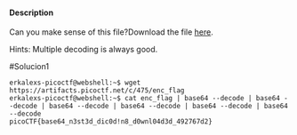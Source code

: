#### Description

Can you make sense of this file?Download the file [here](https://artifacts.picoctf.net/c/475/enc_flag).

Hints:
Multiple decoding is always good.

#Solucion1 
```
erkalexs-picoctf@webshell:~$ wget https://artifacts.picoctf.net/c/475/enc_flag
erkalexs-picoctf@webshell:~$ cat enc_flag | base64 --decode | base64 --decode | base64 --decode | base64 --decode | base64 --decode | base64 --decode
picoCTF{base64_n3st3d_dic0d!n8_d0wnl04d3d_492767d2}
```